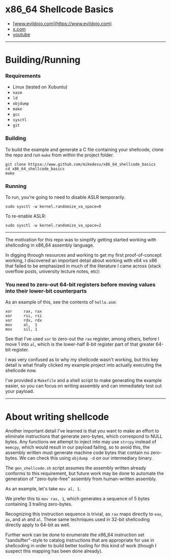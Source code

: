 # x86_64 Shellcode Basics

- [www.evildojo.com](https://www.evildojo.com)
- [x.com](https://x.com/evildojo666)
- [youtube](https://youtube.com/@evildojo666)

-----

# Building/Running

### Requirements

- Linux (tested on Xubuntu)
- `nasm`
- `ld`
- `objdump`
- `make`
- `gcc`
- `sysctl`
- `git`

### Building

To build the example and generate a C file containing your shellcode, clone the repo and run `make` from within the project folder.

```
git clone httpsa://www.github.com/mikedesu/x86_64_shellcode_basics
cd x86_64_shellcode_basics
make
```

### Running

To run, you're going to need to disable ASLR temporarily.

```
sudo sysctl -w kernel.randomize_va_space=0
```

To re-enable ASLR:

```
sudo sysctl -w kernel.randomize_va_space=2
```

-----

The motivation for this repo was to simplify getting started working with shellcoding in x86_64 assembly language.

In digging through resources and working to get my first proof-of-concept working, I discovered an important detail about working with x64 vs x86 that failed to be emphasized in much of the literature I came across (stack overflow posts, university lecture notes, etc):

### You need to zero-out 64-bit registers before moving values into their lower-bit counterparts

As an example of this, see the contents of `hello.asm`:

```
xor     rax, rax
xor     rsi, rsi
xor     rdx, rdx
mov     al,  1
mov     sil, 1
```

See that I've used `xor` to zero-out the `rax` register, among others, before I move 1 into `al`, which is the lower-half 8-bit register part of that greater 64-bit register.

I was very confused as to why my shellcode wasn't working, but this key detail is what finally clicked my example project into actually executing the shellcode now.

I've provided a `Makefile` and a shell script to make generating the example easier, so you can focus on writing assembly and can immediately test out your payload.

-----

# About writing shellcode

Another important detail I've learned is that you want to make an effort to eliminate instructions that generate zero-bytes, which correspond to NULL bytes. Any functions we attempt to inject into may use `strcpy` instead of `memcpy`, which would result in our payload failing, so to avoid this, the assembly written must generate machine code bytes that contain no zero-bytes. We can check this using `objdump -d` on our intermediary binary.

The `gen_shellcode.sh` script assumes the assembly written already conforms to this requirement, but future work may be done to automate the generation of "zero-byte-free" assembly from human-written assembly.

As an example, let's take `mov al, 1`. 

We prefer this to `mov rax, 1`, which generates a sequence of 5 bytes containing 3 trailing zero-bytes.

Recognizing this instruction sequence is trivial, as `rax` maps directly to `eax`, `ax`, and `ah` and `al`. These same techniques used in 32-bit shellcoding directly apply to 64-bit as well. 

Further work can be done to enumerate the x86_64 instruction set "sandsifter"-style to catalog instructions that are appropriate for use in shellcoding in order to build better tooling for this kind of work (though I suspect this mapping has been done already).

